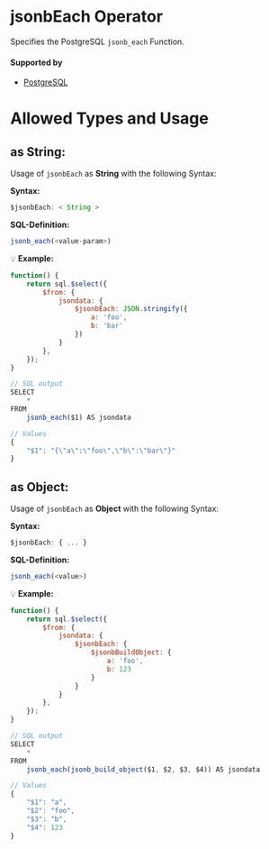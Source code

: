 # jsonbEach Operator
Specifies the PostgreSQL `jsonb_each` Function.

#### Supported by
- [PostgreSQL](https://www.postgresql.org/docs/9.5/static/functions-json.html)

# Allowed Types and Usage

## as String:

Usage of `jsonbEach` as **String** with the following Syntax:

**Syntax:**

```javascript
$jsonbEach: < String >
```

**SQL-Definition:**
```javascript
jsonb_each(<value-param>)
```

:bulb: **Example:**
```javascript
function() {
    return sql.$select({
        $from: {
            jsondata: {
                $jsonbEach: JSON.stringify({
                    a: 'foo',
                    b: 'bar'
                })
            }
        },
    });
}

// SQL output
SELECT
    *
FROM
    jsonb_each($1) AS jsondata

// Values
{
    "$1": "{\"a\":\"foo\",\"b\":\"bar\"}"
}
```

## as Object:

Usage of `jsonbEach` as **Object** with the following Syntax:

**Syntax:**

```javascript
$jsonbEach: { ... }
```

**SQL-Definition:**
```javascript
jsonb_each(<value>)
```

:bulb: **Example:**
```javascript
function() {
    return sql.$select({
        $from: {
            jsondata: {
                $jsonbEach: {
                    $jsonbBuildObject: {
                        a: 'foo',
                        b: 123
                    }
                }
            }
        },
    });
}

// SQL output
SELECT
    *
FROM
    jsonb_each(jsonb_build_object($1, $2, $3, $4)) AS jsondata

// Values
{
    "$1": "a",
    "$2": "foo",
    "$3": "b",
    "$4": 123
}
```

